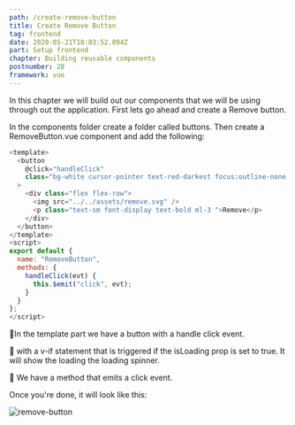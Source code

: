 ```yaml
---
path: /create-remove-button
title: Create Remove Button
tag: frontend
date: 2020-05-21T18:03:52.094Z
part: Setup frontend
chapter: Building reusable components
postnumber: 28
framework: vue
---
```


In this chapter we will build out our components that we will be using through out the application. First lets go ahead and create a Remove button.

In the components folder create a folder called buttons. Then create a RemoveButton.vue component and add the following:

```javascript
<template>
  <button
    @click="handleClick"
    class="bg-white cursor-pointer text-red-darkest focus:outline-none font-display  px-16 py-2 cursor:pointer"
  >
    <div class="flex flex-row">
      <img src="../../assets/remove.svg" />
      <p class="text-sm font-display text-bold ml-3 ">Remove</p>
    </div>
  </button>
</template>
<script>
export default {
  name: "RemoveButton",
  methods: {
    handleClick(evt) {
      this.$emit("click", evt);
    }
  }
};
</script>


```

🧁In the template part we have a button with a handle click event.

🧁 with a v-if statement that is triggered if the isLoading prop is set to true. It will show the loading the loading spinner.

🧁 We have a method that emits a click event.

Once you're done, it will look like this:

![remove-button](/uploads/remove.png)
